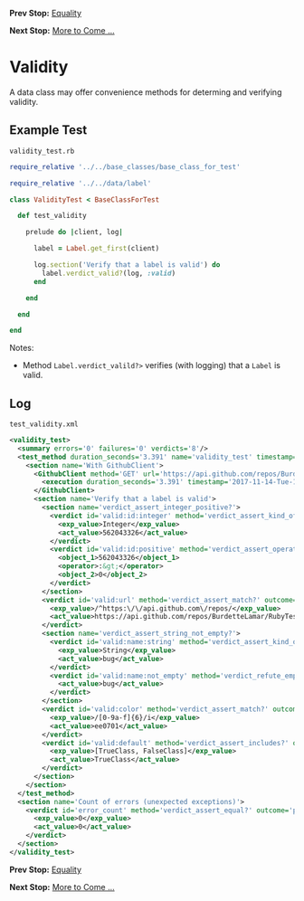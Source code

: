<!--- GENERATED FILE, DO NOT EDIT --->
**Prev Stop:** [Equality](./Equality.md#equality)

**Next Stop:** [More to Come ...](./MoreToCome.md#more-to-come-)


# Validity

A data class may offer convenience methods for determing and verifying validity.

## Example Test

<code>validity_test.rb</code>
```ruby
require_relative '../../base_classes/base_class_for_test'

require_relative '../../data/label'

class ValidityTest < BaseClassForTest

  def test_validity

    prelude do |client, log|

      label = Label.get_first(client)

      log.section('Verify that a label is valid') do
        label.verdict_valid?(log, :valid)
      end

    end

  end

end
```

Notes:

- Method <code>Label.verdict_valild?></code> verifies (with logging) that a <code>Label</code> is valid.

## Log

<code>test_validity.xml</code>
```xml
<validity_test>
  <summary errors='0' failures='0' verdicts='8'/>
  <test_method duration_seconds='3.391' name='validity_test' timestamp='2017-11-14-Tue-12.41.12.333'>
    <section name='With GithubClient'>
      <GithubClient method='GET' url='https://api.github.com/repos/BurdetteLamar/RubyTest/labels'>
        <execution duration_seconds='3.391' timestamp='2017-11-14-Tue-12.41.12.333'/>
      </GithubClient>
      <section name='Verify that a label is valid'>
        <section name='verdict_assert_integer_positive?'>
          <verdict id='valid:id:integer' method='verdict_assert_kind_of?' outcome='passed' volatile='false'>
            <exp_value>Integer</exp_value>
            <act_value>562043326</act_value>
          </verdict>
          <verdict id='valid:id:positive' method='verdict_assert_operator?' outcome='passed' volatile='false'>
            <object_1>562043326</object_1>
            <operator>:&gt;</operator>
            <object_2>0</object_2>
          </verdict>
        </section>
        <verdict id='valid:url' method='verdict_assert_match?' outcome='passed' volatile='false'>
          <exp_value>/^https:\/\/api.github.com\/repos/</exp_value>
          <act_value>https://api.github.com/repos/BurdetteLamar/RubyTest/labels/bug</act_value>
        </verdict>
        <section name='verdict_assert_string_not_empty?'>
          <verdict id='valid:name:string' method='verdict_assert_kind_of?' outcome='passed' volatile='false'>
            <exp_value>String</exp_value>
            <act_value>bug</act_value>
          </verdict>
          <verdict id='valid:name:not_empty' method='verdict_refute_empty?' outcome='passed' volatile='false'>
            <act_value>bug</act_value>
          </verdict>
        </section>
        <verdict id='valid:color' method='verdict_assert_match?' outcome='passed' volatile='false'>
          <exp_value>/[0-9a-f]{6}/i</exp_value>
          <act_value>ee0701</act_value>
        </verdict>
        <verdict id='valid:default' method='verdict_assert_includes?' outcome='passed' volatile='false'>
          <exp_value>[TrueClass, FalseClass]</exp_value>
          <act_value>TrueClass</act_value>
        </verdict>
      </section>
    </section>
  </test_method>
  <section name='Count of errors (unexpected exceptions)'>
    <verdict id='error_count' method='verdict_assert_equal?' outcome='passed' volatile='true'>
      <exp_value>0</exp_value>
      <act_value>0</act_value>
    </verdict>
  </section>
</validity_test>
```

**Prev Stop:** [Equality](./Equality.md#equality)

**Next Stop:** [More to Come ...](./MoreToCome.md#more-to-come-)

